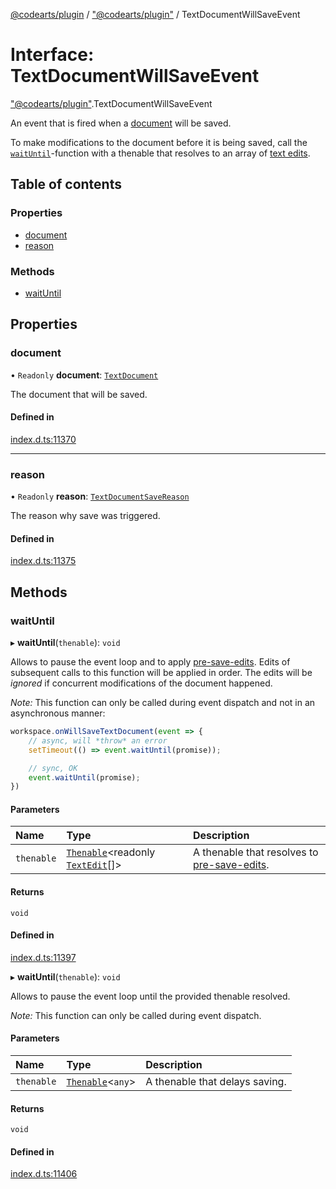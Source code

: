 [@codearts/plugin](../README.md) / ["@codearts/plugin"](../modules/_codearts_plugin_.md) / TextDocumentWillSaveEvent

# Interface: TextDocumentWillSaveEvent

["@codearts/plugin"](../modules/_codearts_plugin_.md).TextDocumentWillSaveEvent

An event that is fired when a [document](codearts_plugin_.TextDocument.md) will be saved.

To make modifications to the document before it is being saved, call the
[`waitUntil`](codearts_plugin_.TextDocumentWillSaveEvent.md#waituntil)-function with a thenable
that resolves to an array of [text edits](../classes/codearts_plugin_.TextEdit.md).

## Table of contents

### Properties

- [document](codearts_plugin_.TextDocumentWillSaveEvent.md#document)
- [reason](codearts_plugin_.TextDocumentWillSaveEvent.md#reason)

### Methods

- [waitUntil](codearts_plugin_.TextDocumentWillSaveEvent.md#waituntil)

## Properties

### document

• `Readonly` **document**: [`TextDocument`](codearts_plugin_.TextDocument.md)

The document that will be saved.

#### Defined in

[index.d.ts:11370](https://github.com/huaweicloud/cloudide-plugin-api/blob/a055dd0/index.d.ts#L11370)

___

### reason

• `Readonly` **reason**: [`TextDocumentSaveReason`](../enums/codearts_plugin_.TextDocumentSaveReason.md)

The reason why save was triggered.

#### Defined in

[index.d.ts:11375](https://github.com/huaweicloud/cloudide-plugin-api/blob/a055dd0/index.d.ts#L11375)

## Methods

### waitUntil

▸ **waitUntil**(`thenable`): `void`

Allows to pause the event loop and to apply [pre-save-edits](../classes/codearts_plugin_.TextEdit.md).
Edits of subsequent calls to this function will be applied in order. The
edits will be *ignored* if concurrent modifications of the document happened.

*Note:* This function can only be called during event dispatch and not
in an asynchronous manner:

```ts
workspace.onWillSaveTextDocument(event => {
	// async, will *throw* an error
	setTimeout(() => event.waitUntil(promise));

	// sync, OK
	event.waitUntil(promise);
})
```

#### Parameters

| Name | Type | Description |
| :------ | :------ | :------ |
| `thenable` | [`Thenable`](Thenable.md)<readonly [`TextEdit`](../classes/codearts_plugin_.TextEdit.md)[]\> | A thenable that resolves to [pre-save-edits](../classes/codearts_plugin_.TextEdit.md). |

#### Returns

`void`

#### Defined in

[index.d.ts:11397](https://github.com/huaweicloud/cloudide-plugin-api/blob/a055dd0/index.d.ts#L11397)

▸ **waitUntil**(`thenable`): `void`

Allows to pause the event loop until the provided thenable resolved.

*Note:* This function can only be called during event dispatch.

#### Parameters

| Name | Type | Description |
| :------ | :------ | :------ |
| `thenable` | [`Thenable`](Thenable.md)<`any`\> | A thenable that delays saving. |

#### Returns

`void`

#### Defined in

[index.d.ts:11406](https://github.com/huaweicloud/cloudide-plugin-api/blob/a055dd0/index.d.ts#L11406)
